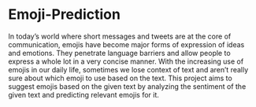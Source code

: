 # Emoji-Prediction
In today’s world where short messages and tweets are at the core of communication, emojis have become major forms of expression of ideas and emotions. They penetrate language barriers and allow people to express a whole lot in a very concise manner. With the increasing use of emojis in our daily life, sometimes we lose context of text and aren’t really sure about which emoji to use based on the text. This project aims to suggest emojis based on the given text by analyzing the sentiment of the given text and predicting relevant emojis for it.
